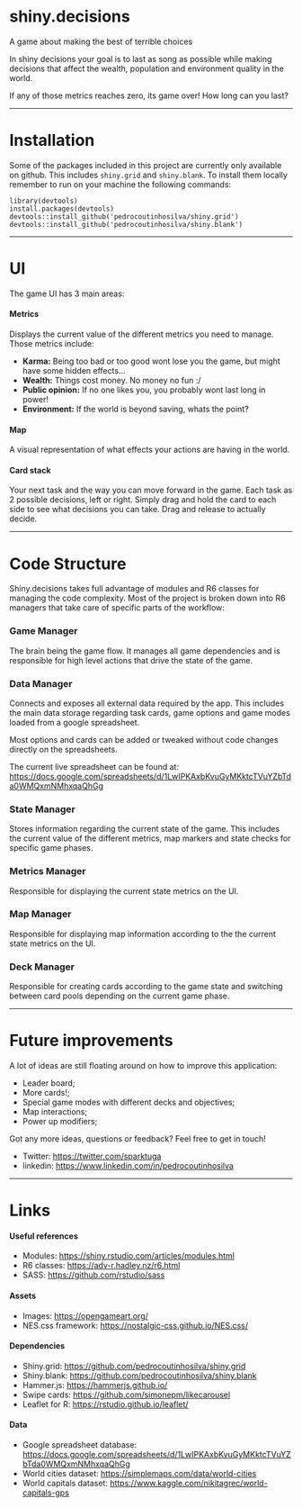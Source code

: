 # shiny.decisions
A game about making the best of terrible choices

In shiny decisions your goal is to last as song as possible while making decisions that affect the wealth, population and environment quality in the world.

If any of those metrics reaches zero, its game over! How long can you last?

---

# Installation
Some of the packages included in this project are currently only available on github. This includes `shiny.grid` and `shiny.blank`. To install them locally remember to run on your machine the following commands:

```
library(devtools)
install.packages(devtools)
devtools::install_github('pedrocoutinhosilva/shiny.grid')
devtools::install_github('pedrocoutinhosilva/shiny.blank')
```

---

# UI
The game UI has 3 main areas:

#### Metrics
Displays the current value of the different metrics you need to manage. Those metrics include:
- **Karma:** Being too bad or too good wont lose you the game, but might have some hidden effects...
- **Wealth:** Things cost money. No money no fun :/
- **Public opinion:** If no one likes you, you probably wont last long in power!
- **Environment:** If the world is beyond saving, whats the point?

#### Map
A visual representation of what effects your actions are having in the world.

#### Card stack
Your next task and the way you can move forward in the game. Each task as 2 possible decisions, left or right. Simply drag and hold the card to each side to see what decisions you can take. Drag and release to actually decide.

---

# Code Structure
Shiny.decisions takes full advantage of modules and R6 classes for managing the code complexity.
Most of the project is broken down into R6 managers that take care of specific parts of the workflow:

### Game Manager
The brain being the game flow. It manages all game dependencies and is responsible for high level actions that drive the state of the game.

### Data Manager
Connects and exposes all external data required by the app. This includes the main data storage regarding task cards, game options and game modes loaded from a google spreadsheet.

Most options and cards can be added or tweaked without code changes directly on the spreadsheets.

The current live spreadsheet can be found at:
https://docs.google.com/spreadsheets/d/1LwIPKAxbKvuGyMKktcTVuYZbTda0WMQxmNMhxqaQhGg

### State Manager
Stores information regarding the current state of the game. This includes the current value of the different metrics, map markers and state checks for specific game phases.

### Metrics Manager
Responsible for displaying the current state metrics on the UI.

### Map Manager
Responsible for displaying map information according to the the current state metrics on the UI.

### Deck Manager
Responsible for creating cards according to the game state and switching between card pools depending on the current game phase.

---

# Future improvements
A lot of ideas are still floating around on how to improve this application:

 - Leader board;
 - More cards!;
 - Special game modes with different decks and objectives;
 - Map interactions;
 - Power up modifiers;

Got any more ideas, questions or feedback? Feel free to get in touch!
 - Twitter: https://twitter.com/sparktuga
 - linkedin: https://www.linkedin.com/in/pedrocoutinhosilva

---

# Links
#### Useful references
 - Modules: https://shiny.rstudio.com/articles/modules.html
 - R6 classes: https://adv-r.hadley.nz/r6.html
 - SASS: https://github.com/rstudio/sass

#### Assets
 - Images: https://opengameart.org/
 - NES.css framework: https://nostalgic-css.github.io/NES.css/

#### Dependencies
 - Shiny.grid: https://github.com/pedrocoutinhosilva/shiny.grid
 - Shiny.blank: https://github.com/pedrocoutinhosilva/shiny.blank
 - Hammer.js: https://hammerjs.github.io/
 - Swipe cards: https://github.com/simonepm/likecarousel
 - Leaflet for R: https://rstudio.github.io/leaflet/

#### Data
 - Google spreadsheet database: https://docs.google.com/spreadsheets/d/1LwIPKAxbKvuGyMKktcTVuYZbTda0WMQxmNMhxqaQhGg
 - World cities dataset: https://simplemaps.com/data/world-cities
 - World capitals dataset: https://www.kaggle.com/nikitagrec/world-capitals-gps
